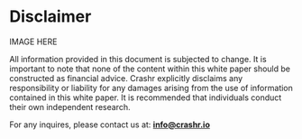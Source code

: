 # Disclaimer

IMAGE HERE

All information provided in this document is subjected to change. It is important to note that none of the content within this white paper should be constructed as financial advice. Crashr explicitly disclaims any responsibility or liability for any damages arising from the use of information contained in this white paper. It is recommended that individuals conduct their own independent research.

For any inquires, please contact us at: **info@crashr.io**

